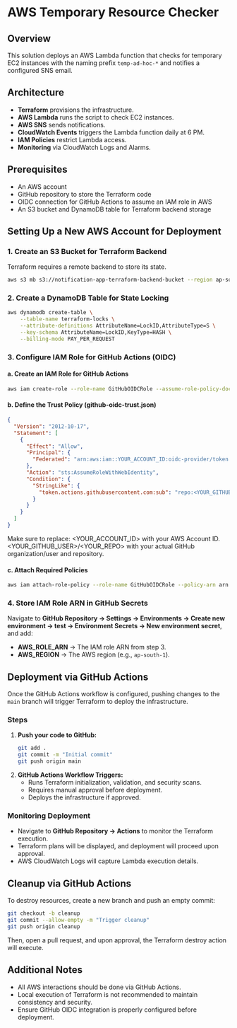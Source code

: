 # AWS Temporary Resource Checker

## Overview
This solution deploys an AWS Lambda function that checks for temporary EC2 instances with the naming prefix `temp-ad-hoc-*` and notifies a configured SNS email.

## Architecture
- **Terraform** provisions the infrastructure.
- **AWS Lambda** runs the script to check EC2 instances.
- **AWS SNS** sends notifications.
- **CloudWatch Events** triggers the Lambda function daily at 6 PM.
- **IAM Policies** restrict Lambda access.
- **Monitoring** via CloudWatch Logs and Alarms.

## Prerequisites
- An AWS account
- GitHub repository to store the Terraform code
- OIDC connection for GitHub Actions to assume an IAM role in AWS
- An S3 bucket and DynamoDB table for Terraform backend storage

## Setting Up a New AWS Account for Deployment

### 1. Create an S3 Bucket for Terraform Backend
Terraform requires a remote backend to store its state.

```sh
aws s3 mb s3://notification-app-terraform-backend-bucket --region ap-south-1
```

### 2. Create a DynamoDB Table for State Locking
```sh
aws dynamodb create-table \
    --table-name terraform-locks \
    --attribute-definitions AttributeName=LockID,AttributeType=S \
    --key-schema AttributeName=LockID,KeyType=HASH \
    --billing-mode PAY_PER_REQUEST
```

### 3. Configure IAM Role for GitHub Actions (OIDC)

#### a. Create an IAM Role for GitHub Actions
```sh
aws iam create-role --role-name GitHubOIDCRole --assume-role-policy-document file://github-oidc-trust.json
```

#### b. Define the Trust Policy (github-oidc-trust.json)
```json
{
  "Version": "2012-10-17",
  "Statement": [
    {
      "Effect": "Allow",
      "Principal": {
        "Federated": "arn:aws:iam::YOUR_ACCOUNT_ID:oidc-provider/token.actions.githubusercontent.com"
      },
      "Action": "sts:AssumeRoleWithWebIdentity",
      "Condition": {
        "StringLike": {
          "token.actions.githubusercontent.com:sub": "repo:<YOUR_GITHUB_USER>/<YOUR_REPO>:*"
        }
      }
    }
  ]
}
```
Make sure to replace:
<YOUR_ACCOUNT_ID> with your AWS Account ID.
<YOUR_GITHUB_USER>/<YOUR_REPO> with your actual GitHub organization/user and repository.

#### c. Attach Required Policies
```sh
aws iam attach-role-policy --role-name GitHubOIDCRole --policy-arn arn:aws:iam::aws:policy/AdministratorAccess
```

### 4. Store IAM Role ARN in GitHub Secrets
Navigate to **GitHub Repository → Settings → Environments → Create new environment → test → Environment Secrets → New environment secret**, and add:

- **AWS_ROLE_ARN** → The IAM role ARN from step 3.
- **AWS_REGION** → The AWS region (e.g., `ap-south-1`).

## Deployment via GitHub Actions

Once the GitHub Actions workflow is configured, pushing changes to the `main` branch will trigger Terraform to deploy the infrastructure.

### Steps
1. **Push your code to GitHub:**
   ```sh
   git add .
   git commit -m "Initial commit"
   git push origin main
   ```
2. **GitHub Actions Workflow Triggers:**
   - Runs Terraform initialization, validation, and security scans.
   - Requires manual approval before deployment.
   - Deploys the infrastructure if approved.

### Monitoring Deployment
- Navigate to **GitHub Repository → Actions** to monitor the Terraform execution.
- Terraform plans will be displayed, and deployment will proceed upon approval.
- AWS CloudWatch Logs will capture Lambda execution details.

## Cleanup via GitHub Actions
To destroy resources, create a new branch and push an empty commit:
```sh
git checkout -b cleanup
git commit --allow-empty -m "Trigger cleanup"
git push origin cleanup
```
Then, open a pull request, and upon approval, the Terraform destroy action will execute.

## Additional Notes
- All AWS interactions should be done via GitHub Actions.
- Local execution of Terraform is not recommended to maintain consistency and security.
- Ensure GitHub OIDC integration is properly configured before deployment.